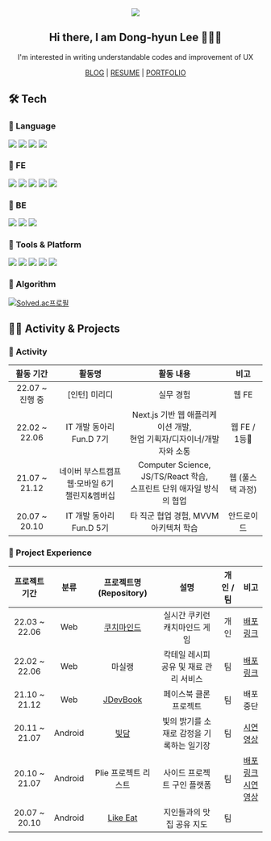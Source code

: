 <!-- ## Hi there, I am Dong-hyun 🙋🏻‍♂️</h2> -->

<!-- [![Velog Badge](https://img.shields.io/badge/-Velog-red?link=https://velog.io/@dev_2dong/)](https://velog.io/@dev_2dong/) <a href="mailto:linear14@naver.com"><img src="https://img.shields.io/badge/E--mail-linear14%40naver.com-brightgreen?link=linear14@naver.com"/></a><br>

`UI/UX`구현에 관심이 많은 개발자 이동현입니다. -->

<!-- ## 🎄 Portfolio
| 항목 | 링크 |
|:---:|:---:|
| 이력서 | [Click Me](https://rattle-eyelash-eaa.notion.site/edec9bbbe6f349518be78728c3ac5081) |
| 포트폴리오 | [Click Me](https://rattle-eyelash-eaa.notion.site/a3771b6abf894b10acbdca70457e0031?v=507ae46b12b6446f8bde91faed2f09d8) | -->

<div align="center">
  <a href="https://hits.seeyoufarm.com"><img src="https://hits.seeyoufarm.com/api/count/incr/badge.svg?url=https://github.com/linear14/hit-counter&count_bg=%23FFB100&title_bg=%23555555&icon=&icon_color=%23E7E7E7&title=hits&edge_flat=false"/></a>
  <h2>Hi there, I am Dong-hyun Lee 🙋🏻‍♂️</h2>
  <p>I'm interested in writing understandable codes and improvement of UX</p>
  
  <div>
    <a href="https://velog.io/@dev_2dong/">BLOG</a>
    <span>|</span>
    <a href="https://rattle-eyelash-eaa.notion.site/edec9bbbe6f349518be78728c3ac5081">RESUME</a>
    <span>|</span>
    <a href="https://rattle-eyelash-eaa.notion.site/a3771b6abf894b10acbdca70457e0031?v=507ae46b12b6446f8bde91faed2f09d8">PORTFOLIO</a>
  </div>
  
  
</div>



## 🛠 Tech 
### 🚩 Language
<img src="https://img.shields.io/badge/-JavaScript-%23F7DF1E?logo=JavaScript&logoColor=black"/> <img src="https://img.shields.io/badge/-TypeScript-%233178C6?logo=TypeScript&logoColor=white"/> <img src="https://img.shields.io/badge/-Kotlin-%230095D5?logo=Kotlin&logoColor=white"/> <img src="https://img.shields.io/badge/-Java-%23007396?logo=Java&logoColor=white"/> <br>

### 🚩 FE
<img src="https://img.shields.io/badge/-React-%2361DAFB?logo=React&logoColor=black"/> <img src="https://img.shields.io/badge/-Next.js-%23000000?logo=Next.js&logoColor=white"/> <img src="https://img.shields.io/badge/-Styled-%23DB7093?logo=styled-components&logoColor=white"/> <img src="https://img.shields.io/badge/-Recoil-%233578e5?logo=RECOIL&logoColor=white"/> <img src="https://img.shields.io/badge/-Android-%233DDC84?logo=Android&logoColor=white"/>

### 🚩 BE
<img src="https://img.shields.io/badge/-Node.js-%23339933?logo=Node.js&logoColor=white"/> <img src="https://img.shields.io/badge/-Express-%23000000?logo=Express&logoColor=white"/> <img src="https://img.shields.io/badge/-MySQL-%234479A1?logo=MySQL&logoColor=white"/>

### 🚩 Tools & Platform
<img src="https://img.shields.io/badge/-Firebase-%23FFCA28?logo=Firebase&logoColor=black"/> <img src="https://img.shields.io/badge/-Slack-%234A154B?logo=Slack&logoColor=white"/> <img src="https://img.shields.io/badge/-Notion-%23000000?logo=Notion&logoColor=white"/> <img src="https://img.shields.io/badge/-Figma-%23F24E1E?logo=Figma&logoColor=white"/> <img src="https://img.shields.io/badge/-Zeplin-%23fdca2f"/>
 
### 🚩 Algorithm
[![Solved.ac프로필](http://mazassumnida.wtf/api/v2/generate_badge?boj=linear114)](https://solved.ac/linear114)

## 🏃‍♀️ Activity & Projects
### 🚩 Activity
| 활동 기간 | 활동명 | 활동 내용 | 비고 |
|:------:|:---:|:---:|:---:|
| 22.07 ~ 진행 중 | [인턴] 미리디 | 실무 경험 | 웹 FE |
| 22.02 ~ 22.06 | IT 개발 동아리 Fun.D 7기 | Next.js 기반 웹 애플리케이션 개발,<br>현업 기획자/디자이너/개발자와 소통 | 웹 FE / 1등🥇 |
| 21.07 ~ 21.12 | 네이버 부스트캠프 웹·모바일 6기<br>챌린지&멤버십 | Computer Science, JS/TS/React 학습,<br>스프린트 단위 애자일 방식의 협업 | 웹 (풀스택 과정) |
| 20.07 ~ 20.10 | IT 개발 동아리 Fun.D 5기 | 타 직군 협업 경험, MVVM 아키텍처 학습 | 안드로이드 |

### 🚩 Project Experience
| 프로젝트 기간 | 분류 | 프로젝트명(Repository) | 설명 | 개인 / 팀 | 비고 |
| :------: | :---: |:---: | :---: | :---: | :---: |
| 22.03 ~ 22.06 | Web | [쿠치마인드](https://github.com/linear14/cootchmind) | 실시간 쿠키런 캐치마인드 게임 | 개인 | [배포 링크](https://www.cootchmind.com) |
| 22.02 ~ 22.06 | Web | 마실랭 | 칵테일 레시피 공유 및 재료 관리 서비스 | 팀 | [배포 링크](https://www.masileng.com) |
| 21.10 ~ 21.12 | Web | [JDevBook](https://github.com/linear14/WEB13-JDevBook) | 페이스북 클론 프로젝트 | 팀 | 배포 중단 |
| 20.11 ~ 21.07 | Android | [빛담](https://github.com/linear14/BDProject) | 빛의 밝기를 소재로 감정을 기록하는 일기장 | 팀 | [시연 영상](https://www.youtube.com/watch?v=UzTgOJHKg9k) |
| 20.10 ~ 21.07 | Android | Plie 프로젝트 리스트 | 사이드 프로젝트 구인 플랫폼 | 팀 | [배포 링크](https://play.google.com/store/apps/details?id=org.fakedev.plie.release)<br>[시연 영상](https://www.youtube.com/watch?v=bf61zHwT1x0) |
| 20.07 ~ 20.10 | Android | [Like Eat](https://github.com/linear14/LikeEat) | 지인들과의 맛집 공유 지도 | 팀 | |
